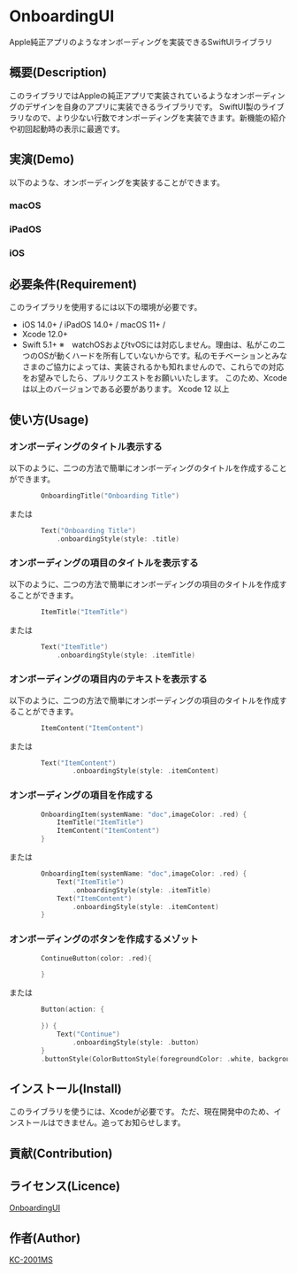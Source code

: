 # OnboardingUI
Apple純正アプリのようなオンボーディングを実装できるSwiftUIライブラリ

## 概要(Description)
このライブラリではAppleの純正アプリで実装されているようなオンボーディングのデザインを自身のアプリに実装できるライブラリです。
SwiftUI製のライブラリなので、より少ない行数でオンボーディングを実装できます。新機能の紹介や初回起動時の表示に最適です。

## 実演(Demo)
以下のような、オンボーディングを実装することができます。
### macOS

### iPadOS

### iOS


## 必要条件(Requirement)
このライブラリを使用するには以下の環境が必要です。
- iOS 14.0+ / iPadOS 14.0+ / macOS 11+ /
- Xcode 12.0+
- Swift 5.1+
※　watchOSおよびtvOSには対応しません。理由は、私がこの二つのOSが動くハードを所有していないからです。私のモチベーションとみなさまのご協力によっては、実装されるかも知れませんので、これらでの対応をお望みでしたら、プルリクエストをお願いいたします。
このため、Xcodeは以上のバージョンである必要があります。
Xcode 12 以上
## 使い方(Usage)
### オンボーディングのタイトル表示する
以下のように、二つの方法で簡単にオンボーディングのタイトルを作成することができます。
```swift
        OnboardingTitle("Onboarding Title")
```
または
```swift
        Text("Onboarding Title")
            .onboardingStyle(style: .title)
```

### オンボーディングの項目のタイトルを表示する
以下のように、二つの方法で簡単にオンボーディングの項目のタイトルを作成することができます。
```swift
        ItemTitle("ItemTitle")
```
または
```swift
        Text("ItemTitle")
            .onboardingStyle(style: .itemTitle)
```

### オンボーディングの項目内のテキストを表示する
以下のように、二つの方法で簡単にオンボーディングの項目のタイトルを作成することができます。
```swift
        ItemContent("ItemContent")
```
または
```swift
        Text("ItemContent")
                .onboardingStyle(style: .itemContent)
```
### オンボーディングの項目を作成する
```swift
        OnboardingItem(systemName: "doc",imageColor: .red) {
            ItemTitle("ItemTitle")
            ItemContent("ItemContent")
        }
```
または
```swift
        OnboardingItem(systemName: "doc",imageColor: .red) {
            Text("ItemTitle")
                .onboardingStyle(style: .itemTitle)
            Text("ItemContent")
                .onboardingStyle(style: .itemContent)
        }
```

### オンボーディングのボタンを作成するメゾット
```swift
        ContinueButton(color: .red){
            
        }
```
または
```swift
        Button(action: {
            
        }) {
            Text("Continue")
                .onboardingStyle(style: .button)
        }
        .buttonStyle(ColorButtonStyle(foregroundColor: .white, backgroundColor: .red))
```

## インストール(Install)
このライブラリを使うには、Xcodeが必要です。
ただ、現在開発中のため、インストールはできません。追ってお知らせします。
## 貢献(Contribution)

## ライセンス(Licence)
[OnboardingUI](https://github.com/KC-2001MS/OnboardingUI)
## 作者(Author)
[KC-2001MS](https://github.com/KC-2001MS)
